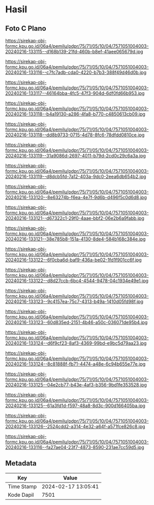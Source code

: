 # Hasil

## Foto C Plano

https://sirekap-obj-formc.kpu.go.id/06a4/pemilu/pdpr/75/71/05/10/04/7571051004003-20240216-133115--d168b139-21fd-460b-b8ef-41aee065679d.jpg

https://sirekap-obj-formc.kpu.go.id/06a4/pemilu/pdpr/75/71/05/10/04/7571051004003-20240216-133116--c7fc7adb-cda0-4220-b7b3-388f49d46d0b.jpg

https://sirekap-obj-formc.kpu.go.id/06a4/pemilu/pdpr/75/71/05/10/04/7571051004003-20240216-133117--46164bba-4fc5-47f3-904d-6df0fd66b953.jpg

https://sirekap-obj-formc.kpu.go.id/06a4/pemilu/pdpr/75/71/05/10/04/7571051004003-20240216-133118--b4a19130-a286-4fa8-b770-c4850613cb09.jpg

https://sirekap-obj-formc.kpu.go.id/06a4/pemilu/pdpr/75/71/05/10/04/7571051004003-20240216-133118--dd8b9733-0715-4d78-8fc6-78dfdd0810ce.jpg

https://sirekap-obj-formc.kpu.go.id/06a4/pemilu/pdpr/75/71/05/10/04/7571051004003-20240216-133119--31a9086d-2697-4011-b79d-2cd0c29c6a3a.jpg

https://sirekap-obj-formc.kpu.go.id/06a4/pemilu/pdpr/75/71/05/10/04/7571051004003-20240216-133119--d8dcb5fd-7a12-403a-9dc0-2eea6db654b2.jpg

https://sirekap-obj-formc.kpu.go.id/06a4/pemilu/pdpr/75/71/05/10/04/7571051004003-20240216-133120--8e63274b-f6ea-4e7f-9d6b-d496f5c0d6d8.jpg

https://sirekap-obj-formc.kpu.go.id/06a4/pemilu/pdpr/75/71/05/10/04/7571051004003-20240216-133121--d67322c1-29f0-4aae-bbf2-06e2b6a9fabb.jpg

https://sirekap-obj-formc.kpu.go.id/06a4/pemilu/pdpr/75/71/05/10/04/7571051004003-20240216-133121--38e785b8-151a-4130-8de4-584b168c384e.jpg

https://sirekap-obj-formc.kpu.go.id/06a4/pemilu/pdpr/75/71/05/10/04/7571051004003-20240216-133122--6f0cba6d-baf9-436a-be02-1fd1f901cc6f.jpg

https://sirekap-obj-formc.kpu.go.id/06a4/pemilu/pdpr/75/71/05/10/04/7571051004003-20240216-133122--d8d27ccb-6bc4-4544-9478-04c1934e49e1.jpg

https://sirekap-obj-formc.kpu.go.id/06a4/pemilu/pdpr/75/71/05/10/04/7571051004003-20240216-133123--9c4157ea-75c7-4313-b49a-1410d05fd98f.jpg

https://sirekap-obj-formc.kpu.go.id/06a4/pemilu/pdpr/75/71/05/10/04/7571051004003-20240216-133123--60d835ed-2151-4b46-a50c-036071de95b4.jpg

https://sirekap-obj-formc.kpu.go.id/06a4/pemilu/pdpr/75/71/05/10/04/7571051004003-20240216-133124--d6f9cf23-8af3-4369-99bd-e9bc5d79aa23.jpg

https://sirekap-obj-formc.kpu.go.id/06a4/pemilu/pdpr/75/71/05/10/04/7571051004003-20240216-133124--8c81888f-fb71-4474-a48e-6c94b655e77e.jpg

https://sirekap-obj-formc.kpu.go.id/06a4/pemilu/pdpr/75/71/05/10/04/7571051004003-20240216-133125--04e2cb77-b43e-4af3-b356-9bd1fe353528.jpg

https://sirekap-obj-formc.kpu.go.id/06a4/pemilu/pdpr/75/71/05/10/04/7571051004003-20240216-133125--61a3fd1d-f597-48a8-8d3c-900d166405ba.jpg

https://sirekap-obj-formc.kpu.go.id/06a4/pemilu/pdpr/75/71/05/10/04/7571051004003-20240216-133126--2524cdd2-a314-4e32-a64f-a571fce826c8.jpg

https://sirekap-obj-formc.kpu.go.id/06a4/pemilu/pdpr/75/71/05/10/04/7571051004003-20240216-133116--fa27ae04-23f7-4873-8590-231ae7cc59d5.jpg


## Metadata

| Key        | Value               |
| ---------- | ------------------- |
| Time Stamp | 2024-02-17 13:05:41 |
| Kode Dapil | 7501                |



